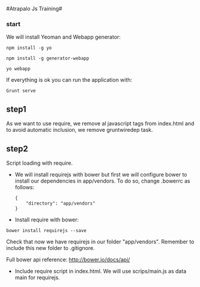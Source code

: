 #Atrapalo Js Training#

### start ###
We will install Yeoman and Webapp generator:

```
npm install -g yo
```

```
npm install -g generator-webapp
```

```
yo webapp
```

If everything is ok you can run the application with:

```
Grunt serve
```

## step1 ##

As we want to use require, we remove al javascript tags from index.html and to avoid automatic inclusion, we remove gruntwiredep task.

## step2 ##

Script loading with require.

* We will install requirejs with bower but first we will configure bower to install our dependencies in app/vendors.
  To do so, change .bowerrc as follows:

  ```
  {
      "directory": "app/vendors"
  }
  ```

* Install require with bower:
```
bower install requirejs --save
```

Check that now we have requirejs in our folder "app/vendors". Remember to include this new folder to .gitignore.

Full bower api reference: http://bower.io/docs/api/

* Include require script in index.html. We will use scrips/main.js as data main for requirejs.


